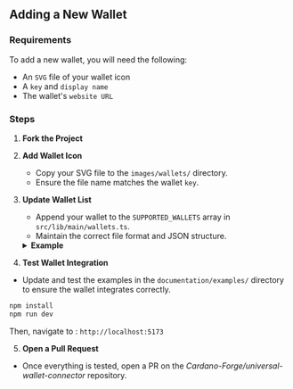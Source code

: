 ## Adding a New Wallet

### Requirements

To add a new wallet, you will need the following:

- An `SVG` file of your wallet icon
- A `key` and `display name`
- The wallet's `website URL`

### Steps

1. **Fork the Project**

2. **Add Wallet Icon**

   - Copy your SVG file to the `images/wallets/` directory.
   - Ensure the file name matches the wallet `key`.

3. **Update Wallet List**

   - Append your wallet to the `SUPPORTED_WALLETS` array in `src/lib/main/wallets.ts`.
   - Maintain the correct file format and JSON structure.

   <details>
   <summary><b>Example</b></summary>

   ```typescript
   // ...
   export const SUPPORTED_WALLETS = [
     // ...
     {
       supported: true,
       key: "my_custom_wallet",
       displayName: "My Custom Wallet",
       icon: "https://raw.githubusercontent.com/cardano-forge/universal-wallet-connector/main/images/wallets/my_custom_wallet.svg",
       website: "https://ada-anvil.io/",
     },
   ] as const satisfies AbstractWalletInfo[];
   // ...
   ```

   </details>

4. **Test Wallet Integration**

- Update and test the examples in the `documentation/examples/` directory to ensure the wallet integrates correctly.

```bash
npm install
npm run dev
```

Then, navigate to : `http://localhost:5173`

5. **Open a Pull Request**

- Once everything is tested, open a PR on the _Cardano-Forge/universal-wallet-connector_ repository.
